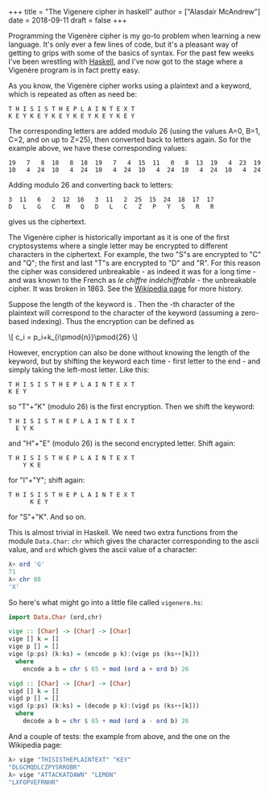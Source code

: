 +++
title = "The Vigenere cipher in haskell"
author = ["Alasdair McAndrew"]
date = 2018-09-11
draft = false
+++

Programming the Vigenère cipher is my go-to problem when learning a new
language. It's only ever a few lines of code, but it's a pleasant way of
getting to grips with some of the basics of syntax. For the past few
weeks I've been wrestling with [Haskell](https://www.haskell.org), and
I've now got to the stage where a Vigenère program is in fact pretty
easy.

As you know, the Vigenère cipher works using a plaintext and a keyword,
which is repeated as often as need be:

```text
T H I S I S T H E P L A I N T E X T
K E Y K E Y K E Y K E Y K E Y K E Y
```

The corresponding letters are added modulo 26 (using the values A=0,
B=1, C=2, and on up to Z=25), then converted back to letters again. So
for the example above, we have these corresponding values:

```text
19   7   8  18   8  18  19   7   4  15  11   0   8  13  19   4  23  19
10   4  24  10   4  24  10   4  24  10   4  24  10   4  24  10   4  24
```

Adding modulo 26 and converting back to letters:

```text
3  11   6   2  12  16   3  11   2  25  15  24  18  17  17
D   L   G   C   M   Q   D   L   C   Z   P   Y   S   R   R
```

gives us the ciphertext.

The Vigenère cipher is historically important as it is one of the first
cryptosystems where a single letter may be encrypted to different
characters in the ciphertext. For example, the two "S"s are encrypted to
"C" and "Q"; the first and last "T"s are encrypted to "D" and "R". For
this reason the cipher was considered unbreakable - as indeed it was for
a long time - and was known to the French as _le chiffre
indéchiffrable_ - the unbreakable cipher. It was broken in 1863. See the
[Wikipedia page](https://en.wikipedia.org/wiki/Vigenère_cipher) for
more history.

Suppose the length of the keyword is . Then the -th character of the
plaintext will correspond to the character of the keyword (assuming a
zero-based indexing). Thus the encryption can be defined as

\\[
c\_i = p\_i+k\_{i\pmod{n}}\pmod{26}
\\]

However, encryption can also be done without knowing the length of the
keyword, but by shifting the keyword each time - first letter to the
end - and simply taking the left-most letter. Like this:

```text
T H I S I S T H E P L A I N T E X T
K E Y
```

so "T"+"K" (modulo 26) is the first encryption. Then we shift the
keyword:

```text
T H I S I S T H E P L A I N T E X T
  E Y K
```

and "H"+"E" (modulo 26) is the second encrypted letter. Shift again:

```text
T H I S I S T H E P L A I N T E X T
    Y K E
```

for "I"+"Y"; shift again:

```text
T H I S I S T H E P L A I N T E X T
      K E Y
```

for "S"+"K". And so on.

This is almost trivial in Haskell. We need two extra functions from the
module `Data.Char`: `chr` which gives the character corresponding to the
ascii value, and `ord` which gives the ascii value of a character:

```haskell
λ> ord 'G'
71
λ> chr 88
'X'
```

So here's what might go into a little file called `vigenere.hs`:

```haskell
import Data.Char (ord,chr)

vige :: [Char] -> [Char] -> [Char]
vige [] k = []
vige p [] = []
vige (p:ps) (k:ks) = (encode p k):(vige ps (ks++[k]))
  where
    encode a b = chr $ 65 + mod (ord a + ord b) 26

vigd :: [Char] -> [Char] -> [Char]
vigd [] k = []
vigd p [] = []
vigd (p:ps) (k:ks) = (decode p k):(vigd ps (ks++[k]))
  where
    decode a b = chr $ 65 + mod (ord a - ord b) 26
```

And a couple of tests: the example from above, and the one on the
Wikipedia page:

```haskell
λ> vige "THISISTHEPLAINTEXT" "KEY"
"DLGCMQDLCZPYSRROBR"
λ> vige "ATTACKATDAWN" "LEMON"
"LXFOPVEFRNHR"
```

[//]: # "Exported with love from a post written in Org mode"
[//]: # "- https://github.com/kaushalmodi/ox-hugo"
